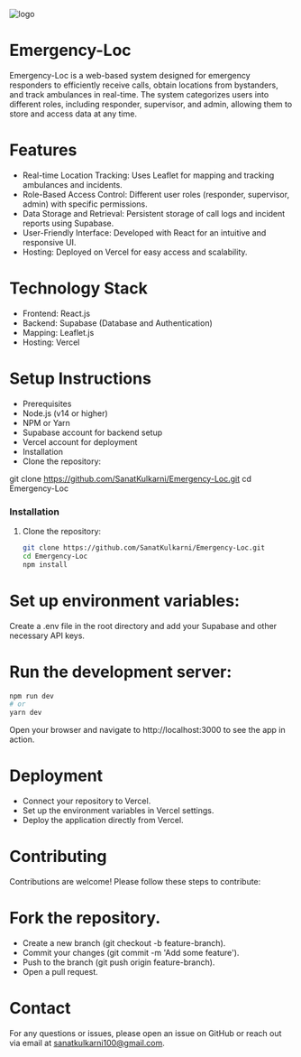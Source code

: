 ![logo](https://github.com/user-attachments/assets/dc85eed0-252b-4395-a6c9-d49ecfd9e248)

# Emergency-Loc
Emergency-Loc is a web-based system designed for emergency responders to efficiently receive calls, obtain locations from bystanders, and track ambulances in real-time. The system categorizes users into different roles, including responder, supervisor, and admin, allowing them to store and access data at any time.

# Features
- Real-time Location Tracking: Uses Leaflet for mapping and tracking ambulances and incidents.
- Role-Based Access Control: Different user roles (responder, supervisor, admin) with specific permissions.
- Data Storage and Retrieval: Persistent storage of call logs and incident reports using Supabase.
- User-Friendly Interface: Developed with React for an intuitive and responsive UI.
- Hosting: Deployed on Vercel for easy access and scalability.

# Technology Stack
- Frontend: React.js
- Backend: Supabase (Database and Authentication)
- Mapping: Leaflet.js
- Hosting: Vercel

# Setup Instructions
- Prerequisites
- Node.js (v14 or higher)
- NPM or Yarn
- Supabase account for backend setup
- Vercel account for deployment
- Installation
- Clone the repository:

git clone https://github.com/SanatKulkarni/Emergency-Loc.git
cd Emergency-Loc

### Installation

1. Clone the repository:
   ```bash
   git clone https://github.com/SanatKulkarni/Emergency-Loc.git
   cd Emergency-Loc
   npm install
   ```
   
# Set up environment variables:
Create a .env file in the root directory and add your Supabase and other necessary API keys.

# Run the development server:

```bash
npm run dev
# or
yarn dev
```
Open your browser and navigate to http://localhost:3000 to see the app in action.

# Deployment
- Connect your repository to Vercel.
- Set up the environment variables in Vercel settings.
- Deploy the application directly from Vercel.

# Contributing
Contributions are welcome! Please follow these steps to contribute:

# Fork the repository.
- Create a new branch (git checkout -b feature-branch).
- Commit your changes (git commit -m 'Add some feature').
- Push to the branch (git push origin feature-branch).
- Open a pull request.

# Contact
For any questions or issues, please open an issue on GitHub or reach out via email at sanatkulkarni100@gmail.com.

